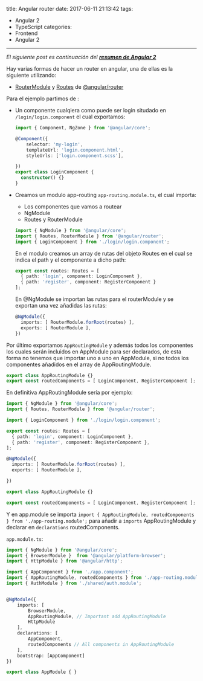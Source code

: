 title: Angular router
date: 2017-06-11 21:13:42
tags:
- Angular 2
- TypeScript
categories:
- Frontend
- Angular 2
---

*El siguiente post es continuación del **[resumen de Angular 2](/2017/01/30/angular2/)***

Hay varias formas de hacer un router en angular, una de ellas es la siguiente utilizando:
 * [RouterModule](https://angular.io/docs/ts/latest/api/router/index/RouterModule-class.html) y [Routes](https://angular.io/docs/ts/latest/api/router/index/Routes-type-alias.html) de [@angular/router](https://angular.io/docs/ts/latest/api/#!?query=router)

Para el ejemplo partimos de :

* Un componente cualqiera como puede ser login situdado en `/login/login.component` el cual exportamos:
  ```typescript
  import { Component, NgZone } from '@angular/core';

  @Component({
      selector: 'my-login',
      templateUrl: 'login.component.html',
      styleUrls: ['login.component.scss'],

  })
  export class LoginComponent {
    constructor() {}
  }
  ```

* Creamos un modulo app-routing `app-routing.module.ts`, el cual importa:
  * Los componentes que vamos a routear
  * NgModule
  * Routes y RouterModule

  ```typescript
  import { NgModule } from '@angular/core';
  import { Routes, RouterModule } from '@angular/router';
  import { LoginComponent } from './login/login.component';

  ```

  En el modulo creamos un array de rutas del objeto Routes en el cual se indica el path y el componente a dicho path:
    ```typescript
    export const routes: Routes = [
      { path: 'login', component: LoginComponent },
      { path: 'register', component: RegisterComponent }
    ];
    ```

  En @NgModule se importan las rutas para el routerModule y se exportan una vez añadidas las rutas:

    ```typescript
    @NgModule({
      imports: [ RouterModule.forRoot(routes) ],
      exports: [ RouterModule ],
    })
    ```

Por último exportamos `AppRoutingModule` y además todos los componentes los cuales serán incluidos en AppModule para ser declarados, de esta forma no tenemos que importar uno a uno en AppModule, si no todos los componentes añadidos en el array de AppRoutingModule.

```typescript
export class AppRoutingModule {}
export const routedComponents = [ LoginComponent, RegisterComponent ];

```

En definitiva AppRoutingModule sería por ejemplo:

```typescript
import { NgModule } from '@angular/core';
import { Routes, RouterModule } from '@angular/router';

import { LoginComponent } from './login/login.component';

export const routes: Routes = [
  { path: 'login', component: LoginComponent },
  { path: 'register', component: RegisterComponent },
];

@NgModule({
  imports: [ RouterModule.forRoot(routes) ],
  exports: [ RouterModule ],

})

export class AppRoutingModule {}

export const routedComponents = [ LoginComponent, RegisterComponent ];
```

Y en app.module se importa `import { AppRoutingModule, routedComponents } from './app-routing.module';` para añadir a `imports` AppRoutingModule y declarar en `declarations` routedComponents.

`app.module.ts`:

```typescript
import { NgModule } from '@angular/core';
import { BrowserModule }  from '@angular/platform-browser';
import { HttpModule } from '@angular/http';

import { AppComponent } from './app.component';
import { AppRoutingModule, routedComponents } from './app-routing.module';
import { AuthModule } from './shared/auth.module';


@NgModule({
    imports: [
        BrowserModule,
        AppRoutingModule, // Important add AppRoutingModule
        HttpModule
    ],
    declarations: [
        AppComponent,
        routedComponents // All components in AppRoutingModule
    ],
    bootstrap: [AppComponent]
})

export class AppModule { }

```

